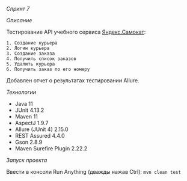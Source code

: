 *Cпринт 7*

*Описание*

Тестирование API учебного сервиса [Яндекс.Самокат](https://qa-scooter.praktikum-services.ru/):

    1. Создание курьера
    2. Логин курьера
    3. Создание заказа
    4. Получить список заказов
    5. Удалить курьера
    6. Получить заказ по его номеру

Добавлен отчет о результатах тестировании Allure.


*Технологии*
- Java 11
- JUnit 4.13.2
- Maven 11
-  AspectJ 1.9.7
- Allure (JUnit 4) 2.15.0
- REST Assured 4.4.0
- Gson 2.8.9
- Maven Surefire Plugin 2.22.2

*Запуск проекта*

Ввести в консоли Run Anything (дважды нажав Ctrl): `mvn clean test`